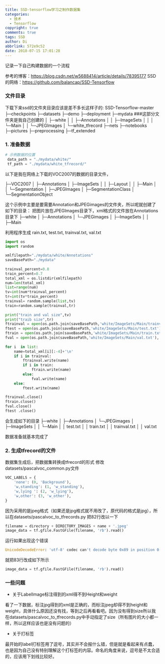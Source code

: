 ```yaml
---
title: SSD-tensorflow学习之制作数据集
categories:
  - 技术
  - Tensorflow
copyright: true
comments: true
tags: SSD
author: Di
abbrlink: 572e9c52
date: 2018-07-15 17:01:28
---
```

记录一下自己构建数据的一个流程

参考的博客：https://blog.csdn.net/w5688414/article/details/78395177
SSD的网络：https://github.com/balancap/SSD-Tensorflow
<!--more-->
### 文件目录
下载下来ssd的文件夹目录应该是差不多长这样子的:
SSD-Tensorflow-master
├─checkpoints
├─datasets
├─demo
├─deployment
├─mydata ###这部分文件夹是我自己创建的
│  ├─white
│  │  ├─Annotations
│  │  ├─ImageSets
│  │  │  └─Main
│  │  └─JPEGImages
│  └─white_tfrecord
├─nets
├─notebooks
├─pictures
├─preprocessing
├─tf_extended

### 1. 准备数据

```python
# 示例数据的位置
 data_path = "./mydata/white/"
 tf_path = "./mydata/white_tfrecord/"
``` 
以下是我在网络上下载的VOC2007的数据的目录文件，

├─VOC2007
│  ├─Annotations
│  ├─ImageSets
│  │  ├─Layout
│  │  ├─Main
│  │  └─Segmentation
│  ├─JPEGImages
│  ├─SegmentationClass
│  └─SegmentationObject

这个示例中主要是要需要Annotation和JPEGimages的文件夹，所以呢就创建了如下的目录：
把图片放在JPEGImages目录下，xml格式的文件放在Annotations目录下
├─white
│  ├─Annotations
│  └─JPEGimages
│  ├─ImageSets
│  │  ├─Main

利用程序生成 rain.txt, test.txt, trainval.txt, val.txt
```python
import os
import random 
 
xmlfilepath="./mydata/white/Annotations"
saveBasePath="./mydata"
 
trainval_percent=0.8
train_percent=0.7
total_xml = os.listdir(xmlfilepath)
num=len(total_xml)  
list=range(num)  
tv=int(num*trainval_percent)  
tr=int(tv*train_percent)  
trainval= random.sample(list,tv)  
train=random.sample(trainval,tr)  
 
print("train and val size",tv)
print("traib size",tr)
ftrainval = open(os.path.join(saveBasePath,'white/ImageSets/Main/trainval.txt'), 'w')  
ftest = open(os.path.join(saveBasePath,'white/ImageSets/Main/test.txt'), 'w')  
ftrain = open(os.path.join(saveBasePath,'white/ImageSets/Main/train.txt'), 'w')  
fval = open(os.path.join(saveBasePath,'white/ImageSets/Main/val.txt'), 'w')  
 
for i  in list:  
    name=total_xml[i][:-4]+'\n'  
    if i in trainval:  
        ftrainval.write(name)  
        if i in train:  
            ftrain.write(name)  
        else:  
            fval.write(name)  
    else:  
        ftest.write(name)  
  
ftrainval.close()  
ftrain.close()  
fval.close()  
ftest .close()  
```
会生成如下的目录
├─white
│  ├─Annotations
│  └─JPEGimages
│  ├─ImageSets
│  │  └─Main
│  │          test.txt
│  │          train.txt
│  │          trainval.txt
│  │          val.txt

数据准备就基本完成了

### 2. 生成tfrecord的文件

数据集生成后，把数据集转换成tfrecord的形式
修改 datasets/pascalvoc_common.py文件
```python
VOC_LABELS = {
    'none': (0, 'Background'),
    'w,standing': (1, 'w_standing'),
    'w,lying ': (2, 'w_lying'),
    'w,other': (3, 'w_other'),
}
```

因为采用的是jpeg格式（如果还是jpg格式就不用改了，原代码的格式是jpg），所以在datasets/pascalvoc_to_tfrecords.py 把82行改以一下
```python
filename = directory + DIRECTORY_IMAGES + name + '.jpeg'
image_data = tf.gfile.FastGFile(filename, 'rb').read()
```
运行如果出现这个错误
```python
UnicodeDecodeError: 'utf-8' codec can't decode byte 0x89 in position 0: invalid start byte
```
就把83行改成如下所示

```python
image_data = tf.gfile.FastGFile(filename, 'rb').read()
```

### 一些问题

- 关于LabelImage标注得到的xml得不到Height和weight

看了一下数据，标注jpg得到的xml是正确的，而标注jpeg却得不到height和weight，具体什么原因还没有找，等到之后再看看吧。因为没有得到size所以我在datasets/pascalvoc_to_tfrecords.py中手动指定了size（所有图片的大小都一样，所以这样应该也是没有问题的）

- 关于打标签 

最开始的label打标签用了逗号，其实并不会报什么错，但是就是看起来有点蠢，也是因为自己没有特别理解这个打标签的内容。命名的角度来说，逗号是不太合适的，应该用下划线比较好。
